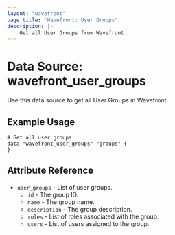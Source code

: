```yaml
---
layout: "wavefront"
page_title: "Wavefront: User Groups"
description: |-
    Get all User Groups from Wavefront
---
```


# Data Source: wavefront_user_groups

Use this data source to get all User Groups in Wavefront. 

## Example Usage

```hcl
# Get all user groups
data "wavefront_user_groups" "groups" {
}
```

## Attribute Reference

* `user_groups` - List of user groups.
  * `id` - The group ID.
  * `name` - The group name.
  * `description` - The group description.
  * `roles` - List of roles associated with the group.
  * `users` - List of users assigned to the group.
